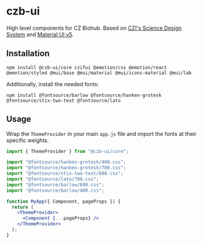 # czb-ui

High level components for CZ Biohub. Based on [CZI's Science Design System](https://github.com/chanzuckerberg/sci-components) and [Material UI v5](https://mui.com/).

## Installation

```
npm install @czb-ui/core czifui @emotion/css @emotion/react @emotion/styled @mui/base @mui/material @mui/icons-material @mui/lab
```

Additionally, install the needed fonts:

```
npm install @fontsource/barlow @fontsource/hanken-grotesk @fontsource/stix-two-text @fontsource/lato
```

## Usage

Wrap the `ThemeProvider` in your main `app.js` file and import the fonts at their specific weights.

```jsx
import { ThemeProvider } from "@czb-ui/core";

import "@fontsource/hanken-grotesk/400.css";
import "@fontsource/hanken-grotesk/700.css";
import "@fontsource/stix-two-text/600.css";
import "@fontsource/lato/700.css";
import "@fontsource/barlow/600.css";
import "@fontsource/barlow/400.css";

function MyApp({ Component, pageProps }) {
  return (
    <ThemeProvider>
      <Component {...pageProps} />
    </ThemeProvider>
  );
}
```
